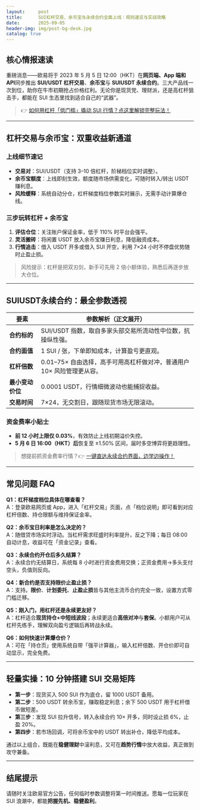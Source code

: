```yaml
---
layout:     post
title:      SUI杠杆交易、余币宝与永续合约全面上线：规则速览与实战攻略
date:       2025-09-05
header-img: img/post-bg-desk.jpg
catalog: true
---
```


## 核心情报速读

重磅消息——欧易将于 2023 年 5 月 5 日 12:00（HKT）在**网页端、App 端和 API**同步推出 **SUI/USDT 杠杆交易**、**余币宝**与 **SUIUSDT 永续合约**。三大产品线一次到位，助你在牛市初期抢占价格红利。无论你是现货党、理财派，还是高杠杆狙击手，都能在 SUI 生态里找到适合自己的“武器”。

> 👉 [如何用杠杆「低门槛」撬动 SUI 行情？点这里解锁完整玩法！](https://okxdog.com/)

---

## 杠杆交易与余币宝：双重收益新通道

### 上线细节速记

- **交易对**：SUI/USDT（支持 3–10 倍杠杆，阶梯档位实时调整）。
- **余币宝额度**：上线即刻生效，额度随市场供需变化，可随时转入/转出 USDT 赚利息。
- **风险缓释**：系统自动分仓，杠杆梯度档位参数实时展示，无需手动计算爆仓线。

### 三步玩转杠杆 + 余币宝

1. **评估仓位**：关注账户保证金率，低于 110% 时平台会强平。
2. **灵活搬砖**：将闲置 USDT 放入余币宝赚日利息，降低融资成本。
3. **行情追击**：借入 USDT 开多或借入 SUI 开空，利用 7×24 小时不停盘优势随时止盈止损。

> 风险提示：杠杆是把双刃剑，新手可先用 2 倍小额体验，熟悉后再逐步放大仓位。

---

## SUIUSDT永续合约：最全参数透视

| 要素 | 参数解析（正文展开） 
| --- | --- |  
| **合约标的** | SUI/USDT 指数，取自多家头部交易所流动性中位数，抗操纵性强。  
| **合约面值** | 1 SUI / 张，下单即知成本，计算盈亏更直观。  
| **杠杆倍数** | 0.01–75× 自由选择，高手可用高杠杆做对冲，普通用户 10× 风险管理更从容。  
| **最小变动价位** | 0.0001 USDT，行情细微波动也能捕捉收益。  
| **交易时间** | 7×24，无交割日，跟随现货市场无限滚动。  

### 资金费率小贴士

- **前 12 小时上限仅 0.03%**，有效防止上线初期溢价失控。  
- **5 月 6 日 16:00（HKT）后**恢复至 ±1.50% 区间，届时多空博弈将更趋理性。  

> 想提前抓资金费率行情？👉 [一键直达永续合约界面，边学边操作！](https://okxdog.com/)

---

## 常见问题 FAQ

**Q1：杠杆梯度档位具体在哪查看？**  
A：登录欧易网页或 App，进入「杠杆交易」页面，点「档位说明」即可看到对应杠杆倍数、持仓限额与维持保证金率。

**Q2：余币宝日利率是怎么决定的？**  
A：随借贷市场实时浮动。当杠杆需求旺盛时利率提升，反之下降；每日 08:00 自动计息，收益可在「资金记录」查看。

**Q3：永续合约开仓后多久结算？**  
A：永续合约无结算日，系统每 8 小时进行资金费用交换；正资金费用→多头支付空头，负值则反向。

**Q4：新合约是否支持限价止盈止损？**  
A：支持。**限价**、**计划委托**、**止盈止损**皆与其他主流币合约完全一致，设置方式零门槛迁移。

**Q5：刚入门，用杠杆还是永续更友好？**  
A：杠杆适合**现货持仓+中短线波段**；永续更适合**高倍对冲**与**套保**。小额用户可从杠杆先练手，理解双向盈亏逻辑后再转战永续。

**Q6：如何快速计算爆仓价？**  
A：可在「持仓页」使用系统自带「强平计算器」，输入杠杆倍数、开仓价即可自动显示，完全免费。

---

## 轻量实操：10 分钟搭建 SUI 交易矩阵

- **第一步**：现货买入 500 SUI 作为底仓，留 1000 USDT 备用。  
- **第二步**：500 USDT 转余币宝，赚取稳定利息；余下 500 USDT 用于杠杆借币做短差。  
- **第三步**：发现 SUI 拉升信号，转入永续合约 10× 开多，同时设止损 6%，止盈 20%。  
- **第四步**：若市场回调，可将余币宝中的 USDT 转出补仓，降低平均成本。  

通过以上组合，既能在**稳健理财**中滚利息，又可在**趋势行情**中放大收益，真正做到攻守兼备。

---

## 结尾提示

请随时关注欧易官方公告，任何临时参数调整将第一时间推送。愿每一位玩家在 SUI 浪潮中，都能**把握先机、稳健盈利**。